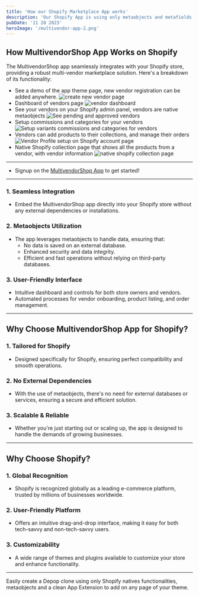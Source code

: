 ```yaml
---
title: 'How our Shopify Marketplace App works'
description: 'Our Shopify App is using only metaobjects and metafields to connect with your shopify store.'
pubDate: '11 28 2023'
heroImage: '/multivendor-app-2.png'
---
```


## How MultivendorShop App Works on Shopify

The MultivendorShop app seamlessly integrates with your Shopify store, providing a robust multi-vendor marketplace solution. Here's a breakdown of its functionality:

- See a demo of the app theme page, new vendor registration can be added anywhere.
  ![create new vendor page](/customer-2.png)
- Dashboard of vendors page
  ![vendor dashboard](/customer-1.png)
- See your vendors on your Shopify admin panel, vendors are native metaobjects
  ![See pending and approved vendors](/customer-4.png)
- Setup commissions and categories for your vendors
  ![Setup variants commissions and categories for vendors](/customer-3.jpeg)
- Vendors can add products to their collections, and manage their orders
  ![Vendor Profile setup on Shopify account page](/customer-5.png)
- Native Shopify collection page that shows all the products from a vendor, with vendor information
  ![native shopify collection page](/customer-6.png)
***
- Signup on the [MultivendorShop App](https://multivendorshop.com) to get started!
***

### **1. Seamless Integration**
- Embed the MultivendorShop app directly into your Shopify store without any external dependencies or installations.

### **2. Metaobjects Utilization**
- The app leverages metaobjects to handle data, ensuring that:
  - No data is saved on an external database.
  - Enhanced security and data integrity.
  - Efficient and fast operations without relying on third-party databases.

### **3. User-Friendly Interface**
- Intuitive dashboard and controls for both store owners and vendors.
- Automated processes for vendor onboarding, product listing, and order management.

---

## Why Choose MultivendorShop App for Shopify?

### **1. Tailored for Shopify**
- Designed specifically for Shopify, ensuring perfect compatibility and smooth operations.

### **2. No External Dependencies**
- With the use of metaobjects, there's no need for external databases or services, ensuring a secure and efficient solution.

### **3. Scalable & Reliable**
- Whether you're just starting out or scaling up, the app is designed to handle the demands of growing businesses.

---

## Why Choose Shopify?

### **1. Global Recognition**
- Shopify is recognized globally as a leading e-commerce platform, trusted by millions of businesses worldwide.

### **2. User-Friendly Platform**
- Offers an intuitive drag-and-drop interface, making it easy for both tech-savvy and non-tech-savvy users.

### **3. Customizability**
- A wide range of themes and plugins available to customize your store and enhance functionality.

---
Easily create a Depop clone using only Shopify natives functionalities, metaobjects and a clean App Extension to add on any page of your theme.

